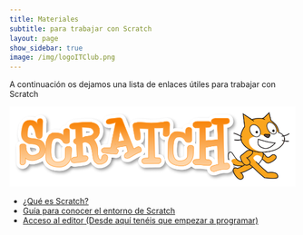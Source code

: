 ```yaml
---
title: Materiales
subtitle: para trabajar con Scratch
layout: page
show_sidebar: true
image: /img/logoITClub.png
---
```


A continuación os dejamos una lista de enlaces útiles para trabajar con Scratch

<div class="columns">
    <div class="column">
        <a src="/docs/scratch/">
            <img src="/img/ScratchLogoCat.png" />
        </a>
    </div>
</div>

- <a href="https://scratch.mit.edu/parents/" target="_blank">¿Qué es Scratch?</a>
- <a href="/docs/workshops/1911/Guía-para-conocer-sobre-el-entorno-de-Scratch-3.pdf" target="_blank">Guía para conocer el entorno de Scratch</a>
- <a href="https://scratch.mit.edu/projects/editor/" target="_blank">Acceso al editor (Desde aquí tenéis que empezar a programar)</a>